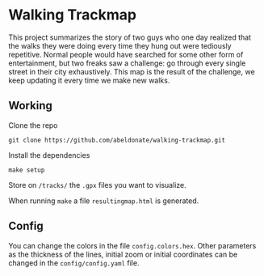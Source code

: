 # Walking Trackmap

This project summarizes the story of two guys who one day realized that the walks they were doing every time they hung out were tediously repetitive. Normal people would have searched for some other form of entertainment, but two freaks saw a challenge: go through every single street in their city exhaustively. This map is the result of the challenge, we keep updating it every time we make new walks.

## Working

Clone the repo

    git clone https://github.com/abeldonate/walking-trackmap.git

Install the dependencies

    make setup

Store on `/tracks/` the `.gpx` files you want to visualize.

When running `make` a file `resultingmap.html` is generated.

## Config

You can change the colors in the file `config.colors.hex`. Other parameters as the thickness of the lines, initial zoom or initial coordinates can be changed in the `config/config.yaml` file.
